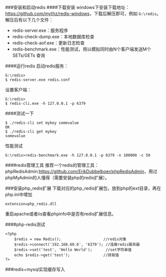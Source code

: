 ###安装和启动redis
####下载安装
windows下安装下载地址：<https://github.com/mythz/redis-windows>，下载后解压即可，例如	`G:\redis`。
解压后有以下几个文件：
* redis-server.exe：服务程序
* redis-check-dump.exe：本地数据库检查
* redis-check-aof.exe：更新日志检查
* redis-benchmark.exe：性能测试，用以模拟同时由N个客户端发送M个 SETs/GETs 查询

####运行redis
启动redis服务：

	G:\redis>
	$ redis-server.exe redis.conf

设置客户端：

	G:\redis>
	$ redis-cli.exe -h 127.0.0.1 -p 6379

####测试一下

	$ ./redis-cli set mykey somevalue
	OK
	$ ./redis-cli get mykey
	somevalue

性能测试

	G:\redis>redis-benchmark.exe -h 127.0.0.1 -p 6379 -n 100000 -c 50

####redis管理工具
推荐一个redis的管理工具：phpRedisAdmin:<https://github.com/ErikDubbelboer/phpRedisAdmin>，用过phpMyAdmin的人懂得（需要安装php的redis扩展）。

###安装php_redis扩展
下载对应的php_redis扩展包，放到php的ext目录，再在php.ini中增加

	extension=php_redis.dll

重启apache或者iis查看phpinfo中是否有redis扩展信息。

####php-redis测试

	<?php
		$redis = new Redis();                   //redis对象
		$redis->connect('192.168.60.6', '6379'); //连接redis服务器
		$redis->set('test', 'Hello World');      //set字符串值
		echo $redis->get('test');               //获取值
	?>

###redis+mysql实现缓存写入



